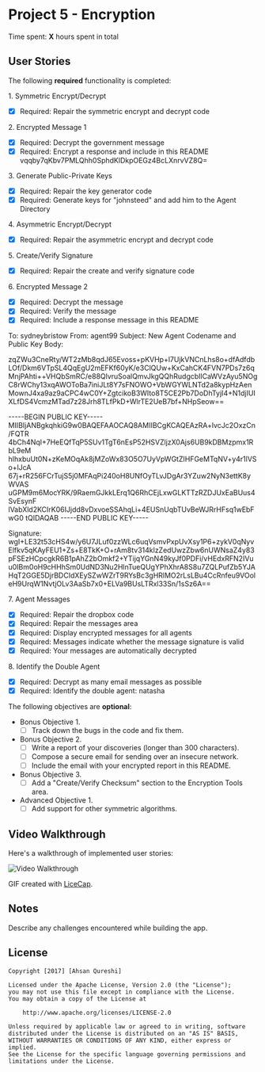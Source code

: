 # Project 5 - Encryption

Time spent: **X** hours spent in total

## User Stories

The following **required** functionality is completed:

1\. Symmetric Encrypt/Decrypt
  * [x]  Required: Repair the symmetric encrypt and decrypt code

2\. Encrypted Message 1
  * [x]  Required: Decrypt the government message
  * [x]  Required: Encrypt a response and include in this README
    vqqby7qKbv7PMLQhh0SphdKlDkpOEGz4BcLXnrvVZ8Q=

3\. Generate Public-Private Keys
  * [x]  Required: Repair the key generator code
  * [x]  Required: Generate keys for "johnsteed" and add him to the Agent Directory

4\. Asymmetric Encrypt/Decrypt
  * [x]  Required: Repair the asymmetric encrypt and decrypt code

5\. Create/Verify Signature
  * [x]  Required: Repair the create and verify signature code
  
6\. Encrypted Message 2
  * [x]  Required: Decrypt the message
  * [x]  Required: Verify the message
  * [x]  Required: Include a response message in this README

  To: sydneybristow
  From: agent99
  Subject: New Agent Codename and Public Key
  Body:

  zqZWu3CneRty/WT2zMb8qdJ65Evoss+pKVHp+l7UjkVNCnLhs8o+dfAdfdbLOf/Dkm6VTpSL4QqEgU2mEFKf60yK/e3ClQUw+KxCahCK4FVN7PDs7z6qMnjPAhti++VHQbSmRC/e88QlvruSoalQmvJkgQQhRudgcbIlCaWVzAyu5NOgC8rWChy13xqAWOToBa7iniJLt8Y7sFNOWO+VbWGYWLNTd2a8kypHzAenMownJ4xa9az9aCPC4wC0Y+ZgtcikoB3WIto8T5CE2Pb7DoDhTyjI4+N1djIUIXLfDS4VcmzMTad7z28Jrh8TLfPkD+WlrTE2UeB7bf+NHpSeow==
 
-----BEGIN PUBLIC KEY-----
MIIBIjANBgkqhkiG9w0BAQEFAAOCAQ8AMIIBCgKCAQEAzRA+lvcJc2OxzCn/FQTR
4bCh4NqI+7HeEQfTqP5SUv1TgT6nEsP52HSVZljzX0Ajs6UB9kDBMzpmx1RbL9eM
hIhxbuUt0N+zKeMOqAk8jMZoWx83O5O7UyVpWGtZIHFGeMTqNV+y4r1lVSo+lJcA
67j+rR256FCrTujS5j0MFAqPi240oH8UNfOyTLvJDgAr3YZuw2NyN3ettK8yWVAS
uGPM9m6MocYRK/9RaemGJkkLErq1Q6RhCEjLxwGLKTTzRZDJUxEaBUus4SvEsynF
lVabXld2KCIrK06IJjdd8vDxvoeSSAhqLi+4EUSnUqbTUvBeWJRrHFsq1wEbFwG0
tQIDAQAB
-----END PUBLIC KEY-----

  Signature:
  wgI+LE32t53cHS4w/y6U7JLuf0zzWLc6uqVsmvPxpUvXsy1P6+zykV0qNyvElfkv5qKAyFEU1+Zs+E8TkK+O+rAm8tv314klzZedUwzZbw6nUWNsaZ4y83pFSEzHCpcgkR6B1pAhZ2bOmkf2+YTijqYGnN49kyJf0PDFi/vHEdxRFN2IVuu0IBm0oH9cHHhSm0UdND3Nu2HlnTueQUgYPhXhrA8S8u7ZQLPufZb5YJAHqT2GGE5DjrBDCIdXEySZwWZrT9RYsBc3gHRlMO2rLsLBu4CcRnfeu9VOoleH9UrqW1NvtjOLv3AaSb7x0+ELVa9BUsLTRxl33Sn/1sSz6A==

7\. Agent Messages
  * [x]  Required: Repair the dropbox code
  * [x]  Required: Repair the messages area
  * [x]  Required: Display encrypted messages for all agents
  * [x]  Required: Messages indicate whether the message signature is valid
  * [x]  Required: Your messages are automatically decrypted

8\. Identify the Double Agent
  * [x]  Required: Decrypt as many email messages as possible
  * [x]  Required: Identify the double agent: natasha

The following objectives are **optional**:

* Bonus Objective 1\.
  * [ ]  Track down the bugs in the code and fix them.

* Bonus Objective 2\.
  * [ ]  Write a report of your discoveries (longer than 300 characters).
  * [ ]  Compose a secure email for sending over an insecure network.
  * [ ]  Include the email with your encrypted report in this README.

* Bonus Objective 3\.
  * [ ]  Add a "Create/Verify Checksum" section to the Encryption Tools area.

* Advanced Objective 1\.
  * [ ]  Add support for other symmetric algorithms.

## Video Walkthrough

Here's a walkthrough of implemented user stories:

<img src='http://i.imgur.com/link/to/your/gif/file.gif' title='Video Walkthrough' width='' alt='Video Walkthrough' />

GIF created with [LiceCap](http://www.cockos.com/licecap/).

## Notes

Describe any challenges encountered while building the app.

## License

    Copyright [2017] [Ahsan Qureshi]

    Licensed under the Apache License, Version 2.0 (the "License");
    you may not use this file except in compliance with the License.
    You may obtain a copy of the License at

        http://www.apache.org/licenses/LICENSE-2.0

    Unless required by applicable law or agreed to in writing, software
    distributed under the License is distributed on an "AS IS" BASIS,
    WITHOUT WARRANTIES OR CONDITIONS OF ANY KIND, either express or implied.
    See the License for the specific language governing permissions and
    limitations under the License.
